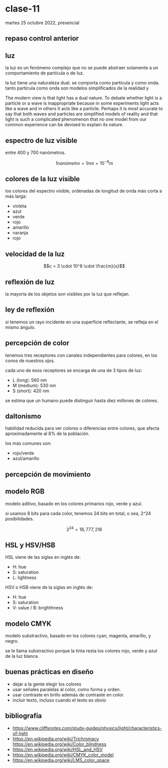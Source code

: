 # clase-11

martes 25 octubre 2022, presencial

## repaso control anterior

## luz

la luz es un fenómeno complejo que no se puede abstraer solamente a un comportamiento de partícula o de luz.

la luz tiene una naturaleza dual. se comporta como partícula y como onda. tanto partícula como onda son modelos simplificados de la realidad y

The modern view is that light has a dual nature. To debate whether light is a particle or a wave is inappropriate because in some experiments light acts like a wave and in others it acts like a particle. Perhaps it is most accurate to say that both waves and particles are simplified models of reality and that light is such a complicated phenomenon that no one model from our common experience can be devised to explain its nature.

## espectro de luz visible

entre 400 y 700 nanómetros.

$$1 nanómetro = 1 nm = 10^{-9} m$$

## colores de la luz visible

los colores del espectro visible, ordenadas de longitud de onda más corta a más larga:

- violeta
- azul
- verde
- rojo
- amarillo
- naranja
- rojo

## velocidad de la luz

$$c = 3 \cdot 10^8 \cdot \frac{m}{s}$$

## reflexión de luz

la mayoría de los objetos son visibles por la luz que reflejan.

## ley de reflexión

si tenemos un rayo incidente en una superficie reflectante, se refleja en el mismo ángulo.

## percepción de color

tenemos tres receptores con canales independientes para colores, en los conos de nuestros ojos.

cada uno de esos receptores se encarga de una de 3 tipos de luz:

- L (long): 560 nm
- M (medium): 530 nm
- S (short): 420 nm

se estima que un humano puede distinguir hasta diez millones de colores.

## daltonismo

habilidad reducida para ver colores o diferencias entre colores, que afecta aproximadamente al 8% de la población.

los más comunes son:

- rojo/verde
- azul/amarillo

## percepción de movimiento

## modelo RGB

modelo aditivo, basado en los colores primarios rojo, verde y azul.

si usamos 8 bits para cada color, tenemos 24 bits en total, o sea, 2^24 posibilidades.

$$2^{24} = 16,777,216$$

## HSL y HSV/HSB

HSL viene de las siglas en inglés de:

- H: hue
- S: saturation
- L: lightness

HSV o HSB viene de la siglas en inglés de:

- H: hue
- S: saturation
- V: value / B: brighthness

## modelo CMYK

modelo substractivo, basado en los colores cyan, magenta, amarillo, y negro.

se le llama substractivo porque la tinta resta los colores rojo, verde y azul de la luz blanca.

## buenas prácticas en diseño

- dejar a la gente elegir los colores
- usar señales paralelas al color, como forma y orden.
- usar contraste en brillo además de contraste en color.
- incluir texto, incluso cuando el texto es obvio

## bibliografía

- https://www.cliffsnotes.com/study-guides/physics/light/characteristics-of-light
- https://en.wikipedia.org/wiki/Trichromacy
  https://en.wikipedia.org/wiki/Color_blindness
- https://en.wikipedia.org/wiki/HSL_and_HSV
- https://en.wikipedia.org/wiki/CMYK_color_model
- https://en.wikipedia.org/wiki/LMS_color_space
